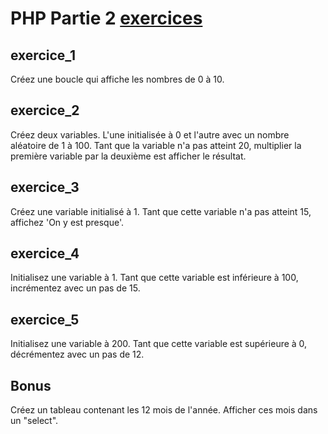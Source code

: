 # PHP Partie 2 [exercices](https://github.com/HedyKatherine/exosPHP/blob/master/exercicesPHP%23partie2.md)

## exercice_1
Créez une boucle qui affiche les nombres de 0 à 10.

## exercice_2
Créez deux variables. L'une initialisée à 0 et l'autre avec un nombre aléatoire de 1 à 100.
Tant que la variable n'a pas atteint 20, multiplier la première variable par la deuxième est afficher le résultat.

## exercice_3
Créez une variable initialisé à 1. Tant que cette variable n'a pas atteint 15, affichez 'On y est presque'.

## exercice_4
Initialisez une variable à 1. Tant que cette variable est inférieure à 100, incrémentez avec un pas de 15.

## exercice_5
Initialisez une variable à 200. Tant que cette variable est supérieure à 0, décrémentez avec un pas de 12.

## Bonus
Créez un tableau contenant les 12 mois de l'année. Afficher ces mois dans un "select".
